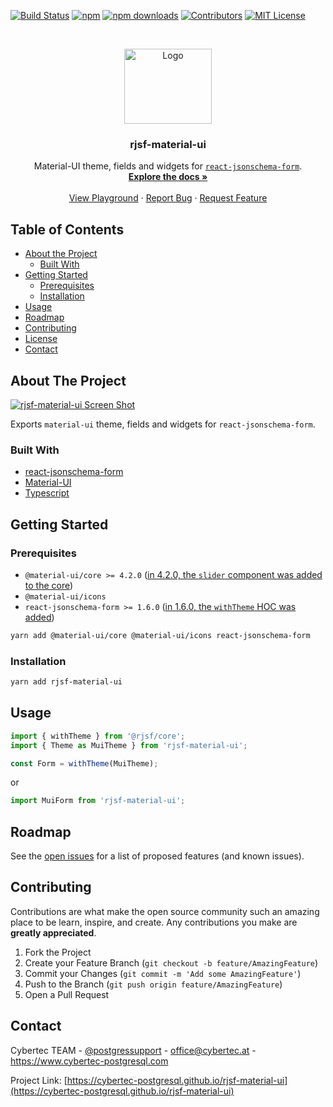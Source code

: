 <!--
*** Thanks for checking out this README Template. If you have a suggestion that would
*** make this better please fork the repo and create a pull request or simple open
*** an issue with the tag "enhancement".
*** Thanks again! Now go create something AMAZING! :D
-->

<!-- PROJECT SHIELDS -->
<!--
*** I'm using markdown "reference style" links for readability.
*** Reference links are enclosed in brackets [ ] instead of parentheses ( ).
*** See the bottom of this document for the declaration of the reference variables
*** for build-url, contributors-url, etc. This is an optional, concise syntax you may use.
*** https://www.markdownguide.org/basic-syntax/#reference-style-links
-->

[![Build Status][build-shield]][build-url]
[![npm][npm-shield]][npm-url]
[![npm downloads][npm-dl-shield]][npm-dl-url]
[![Contributors][contributors-shield]][contributors-url]
[![MIT License][license-shield]][license-url]

<!-- PROJECT LOGO -->
<br />
<p align="center">
  <a href="https://github.com/cybertec-postgresql/rjsf-material-ui">
    <img src="https://raw.githubusercontent.com/cybertec-postgresql/rjsf-material-ui/master/rjsf-material-ui-logo.png" alt="Logo" width="140" height="120">
  </a>

  <h3 align="center">rjsf-material-ui</h3>

  <p align="center">
  Material-UI theme, fields and widgets for <a href="https://github.com/mozilla-services/react-jsonschema-form/"><code>react-jsonschema-form</code></a>.
    <br />
    <a href="https://github.com/cybertec-postgresql/rjsf-material-ui"><strong>Explore the docs »</strong></a>
    <br />
    <br />
    <a href="https://cybertec-postgresql.github.io/rjsf-material-ui/">View Playground</a>
    ·
    <a href="https://github.com/cybertec-postgresql/rjsf-material-ui/issues">Report Bug</a>
    ·
    <a href="https://github.com/cybertec-postgresql/rjsf-material-ui/issues">Request Feature</a>
  </p>
</p>

<!-- TABLE OF CONTENTS -->

## Table of Contents

- [About the Project](#about-the-project)
  - [Built With](#built-with)
- [Getting Started](#getting-started)
  - [Prerequisites](#prerequisites)
  - [Installation](#installation)
- [Usage](#usage)
- [Roadmap](#roadmap)
- [Contributing](#contributing)
- [License](#license)
- [Contact](#contact)

<!-- ABOUT THE PROJECT -->

## About The Project

[![rjsf-material-ui Screen Shot][product-screenshot]](https://cybertec-postgresql.github.io/rjsf-material-ui)

Exports `material-ui` theme, fields and widgets for `react-jsonschema-form`.

### Built With

- [react-jsonschema-form](https://github.com/mozilla-services/react-jsonschema-form/)
- [Material-UI](https://material-ui.com/)
- [Typescript](https://www.typescriptlang.org/)

<!-- GETTING STARTED -->

## Getting Started

### Prerequisites

- `@material-ui/core >= 4.2.0` ([in 4.2.0, the `slider` component was added to the core](https://github.com/mui-org/material-ui/pull/16416))
- `@material-ui/icons`
- `react-jsonschema-form >= 1.6.0` ([in 1.6.0, the `withTheme` HOC was added](https://github.com/mozilla-services/react-jsonschema-form/pull/1226))

```sh
yarn add @material-ui/core @material-ui/icons react-jsonschema-form
```

### Installation

```sh
yarn add rjsf-material-ui
```

<!-- USAGE EXAMPLES -->

## Usage

```javascript
import { withTheme } from '@rjsf/core';
import { Theme as MuiTheme } from 'rjsf-material-ui';

const Form = withTheme(MuiTheme);
```

or

```javascript
import MuiForm from 'rjsf-material-ui';
```

<!-- ROADMAP -->

## Roadmap

See the [open issues](https://cybertec-postgresql.github.io/rjsf-material-ui/issues) for a list of proposed features (and known issues).

<!-- CONTRIBUTING -->

## Contributing

Contributions are what make the open source community such an amazing place to be learn, inspire, and create. Any contributions you make are **greatly appreciated**.

1. Fork the Project
2. Create your Feature Branch (`git checkout -b feature/AmazingFeature`)
3. Commit your Changes (`git commit -m 'Add some AmazingFeature'`)
4. Push to the Branch (`git push origin feature/AmazingFeature`)
5. Open a Pull Request

<!-- CONTACT -->

## Contact

Cybertec TEAM - [@postgressupport](https://twitter.com/postgressupport) - office@cybertec.at - https://www.cybertec-postgresql.com

Project Link: [https://cybertec-postgresql.github.io/rjsf-material-ui](https://cybertec-postgresql.github.io/rjsf-material-ui)

<!-- MARKDOWN LINKS & IMAGES -->
<!-- https://www.markdownguide.org/basic-syntax/#reference-style-links -->

[build-shield]: https://img.shields.io/circleci/build/github/cybertec-postgresql/rjsf-material-ui.svg?style=flat-square&token=a58b0890f96bff2b53eef0f4d9c9e5d16eec2200
[build-url]: https://circleci.com/gh/cybertec-postgresql/rjsf-material-ui
[contributors-shield]: https://img.shields.io/badge/contributors-1-orange.svg?style=flat-square
[contributors-url]: https://github.com/cybertec-postgresql/rjsf-material-ui/graphs/contributors
[license-shield]: https://img.shields.io/badge/license-MIT-blue.svg?style=flat-square
[license-url]: https://choosealicense.com/licenses/mit
[npm-shield]: https://img.shields.io/npm/v/rjsf-material-ui/latest.svg?style=flat-square
[npm-url]: https://www.npmjs.com/package/rjsf-material-ui
[npm-dl-shield]: https://img.shields.io/npm/dm/rjsf-material-ui.svg?style=flat-square
[npm-dl-url]: https://www.npmjs.com/package/rjsf-material-ui
[product-screenshot]: https://raw.githubusercontent.com/cybertec-postgresql/rjsf-material-ui/master/screenshot.png
